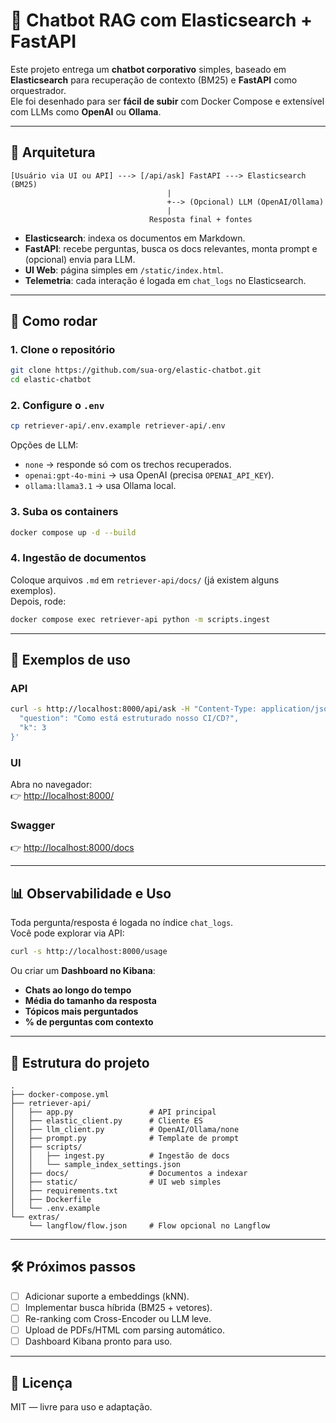 # 🤖 Chatbot RAG com Elasticsearch + FastAPI

Este projeto entrega um **chatbot corporativo** simples, baseado em **Elasticsearch** para recuperação de contexto (BM25) e **FastAPI** como orquestrador.  
Ele foi desenhado para ser **fácil de subir** com Docker Compose e extensível com LLMs como **OpenAI** ou **Ollama**.  

---

## 📐 Arquitetura

```
[Usuário via UI ou API] ---> [/api/ask] FastAPI ---> Elasticsearch (BM25)
                                   | 
                                   +--> (Opcional) LLM (OpenAI/Ollama)
                                   |
                               Resposta final + fontes
```

- **Elasticsearch**: indexa os documentos em Markdown.  
- **FastAPI**: recebe perguntas, busca os docs relevantes, monta prompt e (opcional) envia para LLM.  
- **UI Web**: página simples em `/static/index.html`.  
- **Telemetria**: cada interação é logada em `chat_logs` no Elasticsearch.  

---

## 🚀 Como rodar

### 1. Clone o repositório
```bash
git clone https://github.com/sua-org/elastic-chatbot.git
cd elastic-chatbot
```

### 2. Configure o `.env`
```bash
cp retriever-api/.env.example retriever-api/.env
```

Opções de LLM:
- `none` → responde só com os trechos recuperados.
- `openai:gpt-4o-mini` → usa OpenAI (precisa `OPENAI_API_KEY`).
- `ollama:llama3.1` → usa Ollama local.

### 3. Suba os containers
```bash
docker compose up -d --build
```

### 4. Ingestão de documentos
Coloque arquivos `.md` em `retriever-api/docs/` (já existem alguns exemplos).  
Depois, rode:

```bash
docker compose exec retriever-api python -m scripts.ingest
```

---

## 💬 Exemplos de uso

### API
```bash
curl -s http://localhost:8000/api/ask -H "Content-Type: application/json" -d '{
  "question": "Como está estruturado nosso CI/CD?",
  "k": 3
}'
```

### UI
Abra no navegador:  
👉 [http://localhost:8000/](http://localhost:8000/)  

### Swagger
👉 [http://localhost:8000/docs](http://localhost:8000/docs)

---

## 📊 Observabilidade e Uso

Toda pergunta/resposta é logada no índice `chat_logs`.  
Você pode explorar via API:

```bash
curl -s http://localhost:8000/usage
```

Ou criar um **Dashboard no Kibana**:
- **Chats ao longo do tempo**  
- **Média do tamanho da resposta**  
- **Tópicos mais perguntados**  
- **% de perguntas com contexto**  

---

## 📂 Estrutura do projeto

```
.
├── docker-compose.yml
├── retriever-api/
│   ├── app.py                 # API principal
│   ├── elastic_client.py      # Cliente ES
│   ├── llm_client.py          # OpenAI/Ollama/none
│   ├── prompt.py              # Template de prompt
│   ├── scripts/
│   │   ├── ingest.py          # Ingestão de docs
│   │   └── sample_index_settings.json
│   ├── docs/                  # Documentos a indexar
│   ├── static/                # UI web simples
│   ├── requirements.txt
│   ├── Dockerfile
│   └── .env.example
└── extras/
    └── langflow/flow.json     # Flow opcional no Langflow
```

---

## 🛠️ Próximos passos

- [ ] Adicionar suporte a embeddings (kNN).  
- [ ] Implementar busca híbrida (BM25 + vetores).  
- [ ] Re-ranking com Cross-Encoder ou LLM leve.  
- [ ] Upload de PDFs/HTML com parsing automático.  
- [ ] Dashboard Kibana pronto para uso.  

---

## 📜 Licença
MIT — livre para uso e adaptação.  
